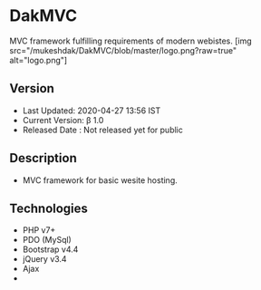 # DakMVC
MVC framework fulfilling requirements of modern webistes.
[img src="/mukeshdak/DakMVC/blob/master/logo.png?raw=true" alt="logo.png"]

## Version
- Last Updated: 2020-04-27 13:56 IST
- Current Version: β 1.0
- Released Date : Not released yet for public

## Description
 * MVC framework for basic wesite hosting.

## Technologies
* PHP v7+
* PDO (MySql)
* Bootstrap v4.4
* jQuery v3.4
* Ajax
*

